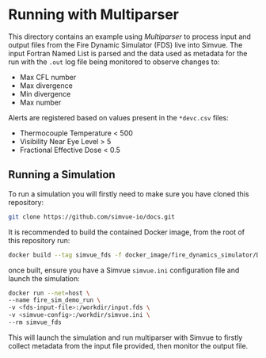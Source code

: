 # Running with Multiparser

This directory contains an example using _Multiparser_ to process input and output files from the Fire Dynamic Simulator (FDS) live into Simvue. The input Fortran Named List is parsed and the data used as metadata for the run with the `.out` log file being monitored to observe changes to:

* Max CFL number
* Max divergence
* Min divergence
* Max number

Alerts are registered based on values present in the `*devc.csv` files:

* Thermocouple Temperature < 500
* Visibility Near Eye Level > 5
* Fractional Effective Dose < 0.5

## Running a Simulation

To run a simulation you will firstly need to make sure you have cloned this repository:

```sh
git clone https://github.com/simvue-io/docs.git
```

It is recommended to build the contained Docker image, from the root of this repository run:

```sh
docker build --tag simvue_fds -f docker_image/fire_dynamics_simulator/Dockerfile docker_image/fire_dynamics_simulator/
```

once built, ensure you have a Simvue `simvue.ini` configuration file and launch the simulation:

```sh
docker run --net=host \
--name fire_sim_demo_run \
-v <fds-input-file>:/workdir/input.fds \
-v <simvue-config>:/workdir/simvue.ini \
--rm simvue_fds
```

This will launch the simulation and run multiparser with Simvue to firstly collect metadata from the input file provided, then monitor the output file.